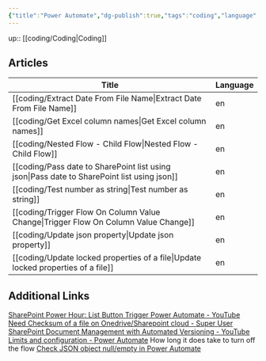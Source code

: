 ```yaml
---
{"title":"Power Automate","dg-publish":true,"tags":"coding","language":"en","permalink":"/coding/power-automate/","dgPassFrontmatter":true}
---
```


up:: [[coding/Coding\|Coding]]

## Articles

| Title                                                                                          | Language |
| ---------------------------------------------------------------------------------------------- | -------- |
| [[coding/Extract Date From File Name\|Extract Date From File Name]]                         | en       |
| [[coding/Get Excel column names\|Get Excel column names]]                                   | en       |
| [[coding/Nested Flow - Child Flow\|Nested Flow - Child Flow]]                               | en       |
| [[coding/Pass date to SharePoint list using json\|Pass date to SharePoint list using json]] | en       |
| [[coding/Test number as string\|Test number as string]]                                     | en       |
| [[coding/Trigger Flow On Column Value Change\|Trigger Flow On Column Value Change]]         | en       |
| [[coding/Update json property\|Update json property]]                                       | en       |
| [[coding/Update locked properties of a file\|Update locked properties of a file]]           | en       |

## Additional Links

[SharePoint Power Hour: List Button Trigger Power Automate - YouTube](https://www.youtube.com/watch?v=C-oLlVtRrUk)
[Need Checksum of a file on Onedrive/Sharepoint cloud - Super User](https://superuser.com/questions/1655800/need-checksum-of-a-file-on-onedrive-sharepoint-cloud)
[SharePoint Document Management with Automated Versioning - YouTube](https://www.youtube.com/watch?v=bGUaJpixHbs)
[Limits and configuration - Power Automate](https://learn.microsoft.com/en-us/power-automate/limits-and-config#expiration-limits) How long it does take to turn off the flow
[Check JSON object null/empty in Power Automate](https://www.ipiyush.me/blog/check-null-or-empty-power-automate)
